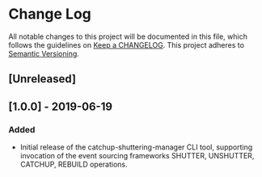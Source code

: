 # Change Log
All notable changes to this project will be documented in this file, which follows the guidelines
on [Keep a CHANGELOG](http://keepachangelog.com/). This project adheres to
[Semantic Versioning](http://semver.org/).

## [Unreleased]

## [1.0.0] - 2019-06-19

### Added
- Initial release of the catchup-shuttering-manager CLI tool, supporting invocation of the event sourcing frameworks SHUTTER, UNSHUTTER, CATCHUP, REBUILD operations.
